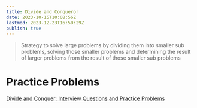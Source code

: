 ```yaml
---
title: Divide and Conqueror
date: 2023-10-15T10:08:56Z
lastmod: 2023-12-23T16:50:29Z
publish: true
---
```


> Strategy to solve large problems by dividing them into smaller sub problems, solving those smaller problems and determining the result of larger problems from the result of those smaller sub problems

# Practice Problems

[Divide and Conquer: Interview Questions and Practice Problems](https://medium.com/techie-delight/divide-and-conquer-interview-questions-and-practice-problems-8855e45f4200)
